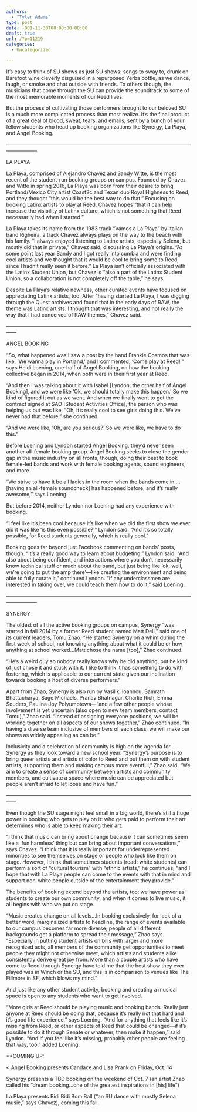 ```yaml
---
authors:
  - "Tyler Adams"
type: post
date: -001-11-30T00:00:00+00:00
draft: true
url: /?p=11219
categories:
  - Uncategorized

---
```

It’s easy to think of SU shows as just SU shows: songs to sway to, drunk on Barefoot wine cleverly disguised in a repurposed Yerba bottle, as we dance, laugh, or smoke and chat outside with friends. To others though, the musicians that come through the SU can provide the soundtrack to some of the most memorable moments of our Reed lives. 

But the process of cultivating those performers brought to our beloved SU is a much more complicated process than most realize. It’s the final product of a great deal of blood, sweat, tears, and emails, sent by a bunch of your fellow students who head up booking organizations like Synergy, La Playa, and Angel Booking. 

——————————————————————————————————————————
  
LA PLAYA

La Playa, comprised of Alejandro Chávez and Sandy Witte, is the most recent of the student-run booking groups on campus. Founded by Chavez and Witte in spring 2016, La Playa was born from their desire to bring Portland/Mexico City artist Coast2c and Texan duo Royal Highness to Reed, and they thought “this would be the best way to do that.” Focusing on booking Latinx artists to play at Reed, Chávez hopes “that it can help increase the visibility of Latinx culture, which is not something that Reed necessarily had when I started.” 

La Playa takes its name from the 1983 track “Vamos a La Playa” by Italian band Righeira, a track Chavez always plays on the way to the beach with his family. “I always enjoyed listening to Latinx artists, especially Selena, but mostly did that in private,” Chavez said, discussing La Playa’s origins. “At some point last year Sandy and I got really into cumbia and were finding cool artists and we thought that it would be cool to bring some to Reed, since I hadn&#8217;t really seen it before.” La Playa isn’t officially associated with the Latinx Student Union, but Chavez is “also a part of the Latinx Student Union, so a collaboration is not completely off the table,” he says. 

Despite La Playa’s relative newness, other curated events have focused on appreciating Latinx artists, too. After “having started La Playa, I was digging through the Quest archives and found that in the early days of RAW, the theme was Latinx artists. I thought that was interesting, and not really the way that I had conceived of RAW themes,” Chavez said. 

––––––––––––––––––––––––––––––––––––––––––––––––––––––––––––––––––––––––––––
  
ANGEL BOOKING 

“So, what happened was I saw a post by the band Frankie Cosmos that was like, ‘We wanna play in Portland,’ and I commented, ‘Come play at Reed!’” says Heidi Loening, one-half of Angel Booking, on how the booking collective began in 2014, when both were in their first year at Reed. 

“And then I was talking about it with Isabel [Lyndon, the other half of Angel Booking], and we were like ‘Ok, we should totally make this happen.’ So we kind of figured it out as we went. And when we finally went to get the contract signed at SAO [Student Activities Office], the person who was helping us out was like, “Oh, it’s really cool to see girls doing this. We’ve never had that before,” she continued.

“And we were like, ‘Oh, are you serious?’ So we were like, we have to do this.”

Before Loening and Lyndon started Angel Booking, they’d never seen another all-female booking group. Angel Booking seeks to close the gender gap in the music industry on all fronts, though, doing their best to book female-led bands and work with female booking agents, sound engineers, and more.

“We strive to have it be all ladies in the room when the bands come in….[having an all-female soundcheck] has happened before, and it’s really awesome,” says Loening.

But before 2014, neither Lyndon nor Loening had any experience with booking.

“I feel like it’s been cool because it’s like when we did the first show we ever did it was like ‘is this even possible?’” Lyndon said. “And it’s so totally possible, for Reed students generally, which is really cool.” 

Booking goes far beyond just Facebook commenting on bands’ posts, though. “It’s a really good way to learn about budgeting,” Lyndon said. “And also about being confident, and interactions where you don’t necessarily know technical stuff or much about the band, but just being like ‘ok, well, we’re going to put the amp there’—like creating the environment and being able to fully curate it,” continued Lyndon. “If any underclassmen are interested in taking over, we could teach them how to do it,” said Loening. 

——————————————————————————————————————————
  
SYNERGY

The oldest of all the active booking groups on campus, Synergy “was started in fall 2014 by a former Reed student named Matt Dell,” said one of its current leaders, Tomu Zhao. “He started Synergy on a whim during the first week of school, not knowing anything about what it could be or how anything at school worked…Matt chose the name [too],” Zhao continued. 

“He&#8217;s a weird guy so nobody really knows why he did anything, but he kind of just chose it and stuck with it. I like to think it has something to do with fostering, which is applicable to our current state given our inclination towards booking a host of diverse performers.”

Apart from Zhao, Synergy is also run by Vasiliki Ioannou, Samrath Bhattacharya, Sage Michaels, Pranav Bhatnagar, Charlie Rich, Emma Souders, Paulina Joy Polyumptewa—“and a few other people whose involvement is yet uncertain (also open to new team members, contact Tomu),” Zhao said. “Instead of assigning everyone positions, we will be working together on all aspects of our shows together,” Zhao continued. “In having a diverse team inclusive of members of each class, we will make our shows as widely appealing as can be.” 

Inclusivity and a celebration of community is high on the agenda for Synergy as they look toward a new school year. “Synergy&#8217;s purpose is to bring queer artists and artists of color to Reed and put them on with student artists, supporting them and making campus more eventful,” Zhao said. “We aim to create a sense of community between artists and community members, and cultivate a space where music can be appreciated but people aren&#8217;t afraid to let loose and have fun.”

––––––––––––––––––––––––––––––––––––––––––––––––––––––––––––––––––––––––––––
  
Even though the SU stage might feel small in a big world, there’s still a huge power in booking who gets to play on it: who gets paid to perform their art determines who is able to keep making their art.

“I think that music can bring about change because it can sometimes seem like a ‘fun harmless’ thing but can bring about important conversations,” says Chavez. “I think that it is really important for underrepresented minorities to see themselves on stage or people who look like them on stage. However, I think that sometimes students (read: white students) can perform a sort of &#8220;cultural tourism&#8221; with &#8220;ethnic artists,” he continues, “and I hope that with La Playa people can come to the events with that in mind and support non-white people outside of the entertainment they provide.”

The benefits of booking extend beyond the artists, too: we have power as students to create our own community, and when it comes to live music, it all begins with who we put on stage.

“Music creates change on all levels…In booking exclusively, for lack of a better word, marginalized artists to headline, the range of events available to our campus becomes far more diverse; people of all different backgrounds get a platform to spread their message,” Zhao says. “Especially in putting student artists on bills with larger and more recognized acts, all members of the community get opportunities to meet people they might not otherwise meet, which artists and students alike consistently derive great joy from. More than a couple artists who have come to Reed through Synergy have told me that the best show they ever played was in Winch or the SU, and this is in comparison to venues like The Fillmore in SF, which blows my mind.” 

And just like any other student activity, booking and creating a musical space is open to any students who want to get involved. 

“More girls at Reed should be playing music and booking bands. Really just anyone at Reed should be doing that, because it’s really not that hard and it’s good life experience,” says Loening. “And for anything that feels like it’s missing from Reed, or other aspects of Reed that could be changed—if it’s possible to do it through Senate or whatever, then make it happen,” said Lyndon. “And if you feel like it’s missing, probably other people are feeling that way, too,” added Loening.

 **COMING UP:</p> 

< Angel Booking presents Candace and Lisa Prank on Friday, Oct. 14 

Synergy presents a TBD booking on the weekend of Oct. 7 (an artist Zhao called his “dream booking…one of the greatest inspirations in [his] life”) 

La Playa presents Bidi Bidi Bom Ball (“an SU dance with mostly Selena music,” says Chavez), coming this fall.